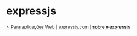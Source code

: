 # expressjs

<sub>[:arrow_upper_left: Para aplicações Web](../readme.md) \| [expressjs.com](https://expressjs.com/) \| [**sobre o expressjs**](about.md) <sub>

